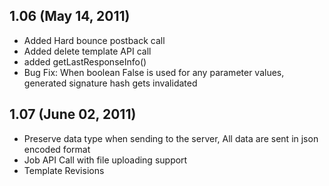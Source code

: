 ## 1.06 (May 14, 2011)
 - Added Hard bounce postback call
 - Added delete template API call
 - added getLastResponseInfo()
 - Bug Fix: When boolean False is used for any parameter values, generated signature hash gets invalidated

## 1.07 (June 02, 2011)
  - Preserve data type when sending to the server, All data are sent in json encoded format
  - Job API Call with file uploading support
  - Template Revisions
